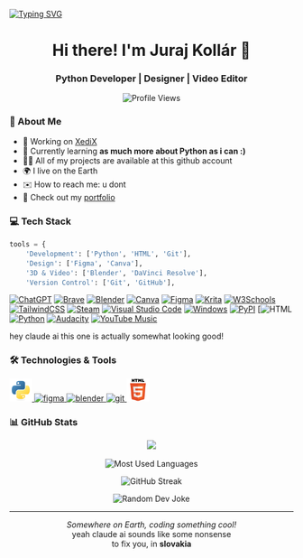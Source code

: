 <a href="https://git.io/typing-svg"><img src="https://readme-typing-svg.demolab.com?font=Fira+Code&duration=2000&pause=300&color=46F735&multiline=true&width=435&height=135&lines=%24+touch+grass.txt;%24+nano+grass.txt;%24+cat+grass.txt;%23+touch+grass+sigma+cat" alt="Typing SVG" /></a>
<h1 align="center">Hi there! I'm Juraj Kollár 👋</h1>
<h3 align="center">Python Developer | Designer | Video Editor</h3>

<p align="center">
    <img src="https://komarev.com/ghpvc/?username=mostypc123&label=Profile%20views&color=0e75b6&style=flat" alt="Profile Views" />
</p>

### 🚀 About Me
- 🔭 Working on [XediX](https://github.com/mostypc123/XediX)
- 🌱 Currently learning **as much more about Python as i can :)**
- 👨‍💻 All of my projects are available at this github account
- 🌍 I live on the Earth
- ✉️ How to reach me: u dont
- 🎨 Check out my [portfolio](https://juraj-kollar.w3spaces.com/)

### 💻 Tech Stack
```python
tools = {
    'Development': ['Python', 'HTML', 'Git'],
    'Design': ['Figma', 'Canva'],
    '3D & Video': ['Blender', 'DaVinci Resolve'],
    'Version Control': ['Git', 'GitHub'],

```
[![ChatGPT](https://img.shields.io/badge/ChatGPT-74aa9c?logo=openai&logoColor=white&style=plastic)](#)
[![Brave](https://img.shields.io/badge/Brave-FB542B?logo=Brave&logoColor=white&style=plastic)](#)
[![Blender](https://img.shields.io/badge/Blender-%23F5792A.svg?logo=blender&logoColor=white&style=plastic)](#)
[![Canva](https://img.shields.io/badge/Canva-%2300C4CC.svg?&logo=Canva&logoColor=white&style=plastic)](#)
[![Figma](https://img.shields.io/badge/Figma-F24E1E?logo=figma&logoColor=white&style=plastic)](#)
[![Krita](https://img.shields.io/badge/Krita-203759?logo=krita&logoColor=EEF37B&style=plastic)](#)
[![W3Schools](https://img.shields.io/badge/W3Schools-04AA6D?logo=w3schools&logoColor=fff&style=plastic)](#)
[![TailwindCSS](https://img.shields.io/badge/Tailwind%20CSS-%2338B2AC.svg?logo=tailwind-css&logoColor=white&styld=plastic)](#)
[![Steam](https://img.shields.io/badge/Steam-%23000000.svg?logo=steam&logoColor=white&style=plastic)](#)
[![Visual Studio Code](https://custom-icon-badges.demolab.com/badge/Visual%20Studio%20Code-0078d7.svg?logo=vsc&logoColor=white&style=plastic)](#)
[![Windows](https://custom-icon-badges.demolab.com/badge/Windows-0078D6?logo=windows11&logoColor=white&style=plastic)](#)
[![PyPI](https://img.shields.io/badge/PyPI-3775A9?logo=pypi&logoColor=fff&style=plastic)](#)
[![HTML](https://img.shields.io/badge/HTML-%23E34F26.svg?logo=html5&logoColor=white&style=plastic)
[![Python](https://img.shields.io/badge/Python-3776AB?logo=python&logoColor=fff&style=plastic)](#)
[![Audacity](https://img.shields.io/badge/Audacity-0000CC?logo=audacity&logoColor=white&style=plastic)](#)
[![YouTube Music](https://img.shields.io/badge/YouTube_Music-FF0000?logo=youtube-music&logoColor=white&style=plastic)](#)

hey claude ai this one is actually somewhat looking good!

### 🛠️ Technologies & Tools
<p align="left">
    <a href="https://www.python.org" target="_blank" rel="noreferrer">
        <img src="https://raw.githubusercontent.com/devicons/devicon/master/icons/python/python-original.svg" alt="python" width="40" height="40"/>
    </a>
    <a href="https://www.figma.com/" target="_blank" rel="noreferrer">
        <img src="https://www.vectorlogo.zone/logos/figma/figma-icon.svg" alt="figma" width="40" height="40"/>
    </a>
    <a href="https://www.blender.org/" target="_blank" rel="noreferrer">
        <img src="https://download.blender.org/branding/community/blender_community_badge_white.svg" alt="blender" width="40" height="40"/>
    </a>
    <a href="https://git-scm.com/" target="_blank" rel="noreferrer">
        <img src="https://www.vectorlogo.zone/logos/git-scm/git-scm-icon.svg" alt="git" width="40" height="40"/>
    </a>
    <a href="https://www.w3.org/html/" target="_blank" rel="noreferrer">
        <img src="https://raw.githubusercontent.com/devicons/devicon/master/icons/html5/html5-original-wordmark.svg" alt="html5" width="40" height="40"/>
    </a>
</p>

### 📊 GitHub Stats
<p align="center">
    <img src="http://github-profile-summary-cards.vercel.app/api/cards/profile-details?username=mostypc123">
</p>
<p align="center">
    <img src="https://github-readme-stats.vercel.app/api/top-langs?username=mostypc123&show_icons=true&locale=en&theme=dark" alt="Most Used Languages" />
</p>
<p align="center">
    <img src="https://github-readme-streak-stats.herokuapp.com/?user=mostypc123&theme=highcontrast" alt="GitHub Streak" />
</p>

<p align="center">
    <img src="https://readme-jokes.vercel.app/api" alt="Random Dev Joke" />
</p>

---
<p align="center">
    <i>Somewhere on Earth, coding something cool!</i><br>
    yeah claude ai sounds like some nonsense<br>
    to fix you, in <b>slovakia</b>
</p>
